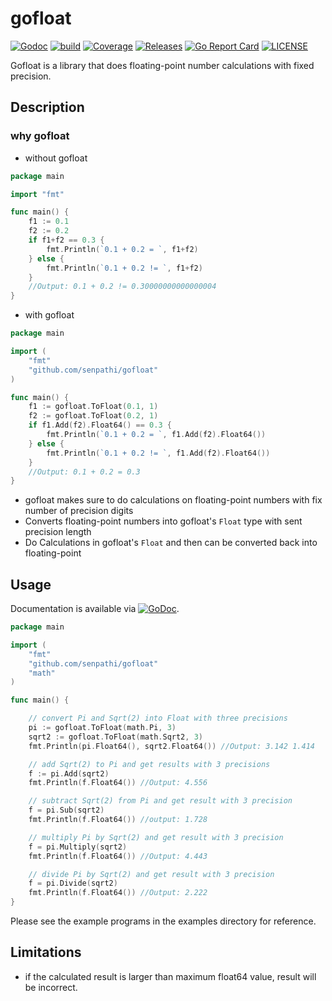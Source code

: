 # gofloat

[![Godoc](http://img.shields.io/badge/go-documentation-blue.svg?style=flat-square)](https://pkg.go.dev/github.com/senpathi/gofloat)
[![build](https://github.com/senpathi/gofloat/workflows/build/badge.svg)](https://github.com/senpathi/gofloat/actions)
[![Coverage](https://codecov.io/gh/senpathi/gofloat/branch/master/graph/badge.svg)](https://codecov.io/gh/senpathi/gofloat)
[![Releases](https://img.shields.io/github/release/senpathi/gofloat/all.svg?style=flat-square)](https://github.com/senpathi/gofloat/releases)
[![Go Report Card](https://goreportcard.com/badge/github.com/senpathi/gofloat)](https://goreportcard.com/report/github.com/senpathi/gofloat)
[![LICENSE](https://img.shields.io/github/license/senpathi/gofloat.svg?style=flat-square)](https://github.com/senpathi/gofloat/blob/master/LICENSE)

Gofloat is a library that does floating-point number calculations with fixed precision.

## Description
### why gofloat
* without gofloat
```go
package main

import "fmt"

func main() {
	f1 := 0.1
	f2 := 0.2
	if f1+f2 == 0.3 {
		fmt.Println(`0.1 + 0.2 = `, f1+f2)
	} else {
		fmt.Println(`0.1 + 0.2 != `, f1+f2)
	}
	//Output: 0.1 + 0.2 != 0.30000000000000004
}
```

* with gofloat
```go
package main

import (
	"fmt"
	"github.com/senpathi/gofloat"
)

func main() {
	f1 := gofloat.ToFloat(0.1, 1)
	f2 := gofloat.ToFloat(0.2, 1)
	if f1.Add(f2).Float64() == 0.3 {
		fmt.Println(`0.1 + 0.2 = `, f1.Add(f2).Float64())
	} else {
		fmt.Println(`0.1 + 0.2 != `, f1.Add(f2).Float64())
	}
	//Output: 0.1 + 0.2 = 0.3
}

```

* gofloat makes sure to do calculations on floating-point numbers with fix number of precision digits
* Converts floating-point numbers into gofloat's `Float` type with sent precision length
* Do Calculations in gofloat's `Float` and then can be converted back into floating-point

## Usage
Documentation is available via
[![GoDoc](http://img.shields.io/badge/go-documentation-blue.svg?style=flat-square)](https://pkg.go.dev/github.com/senpathi/gofloat).
````go
package main

import (
	"fmt"
	"github.com/senpathi/gofloat"
	"math"
)

func main() {

	// convert Pi and Sqrt(2) into Float with three precisions
	pi := gofloat.ToFloat(math.Pi, 3)
	sqrt2 := gofloat.ToFloat(math.Sqrt2, 3)
	fmt.Println(pi.Float64(), sqrt2.Float64()) //Output: 3.142 1.414

	// add Sqrt(2) to Pi and get results with 3 precisions
	f := pi.Add(sqrt2)
	fmt.Println(f.Float64()) //Output: 4.556

	// subtract Sqrt(2) from Pi and get result with 3 precision
	f = pi.Sub(sqrt2)
	fmt.Println(f.Float64()) //output: 1.728

	// multiply Pi by Sqrt(2) and get result with 3 precision
	f = pi.Multiply(sqrt2)
	fmt.Println(f.Float64()) //Output: 4.443

	// divide Pi by Sqrt(2) and get result with 3 precision
	f = pi.Divide(sqrt2)
	fmt.Println(f.Float64()) //Output: 2.222
}
````
Please see the example programs in the examples directory for reference.

## Limitations
* if the calculated result is larger than maximum float64 value, result will be incorrect.

